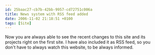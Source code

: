 ```yaml
---
id: 25baac27-cb7b-42bb-9957-cd72751c006a
title: News system with RSS feed added
date: 2006-11-02 21:18:51 +0100
tags: [Site]
---
```


Now you are always able to see the recent changes to this site and its projects right on the first site. I have also included it as RSS feed, so you don't have to always watch this website, to be always informed.